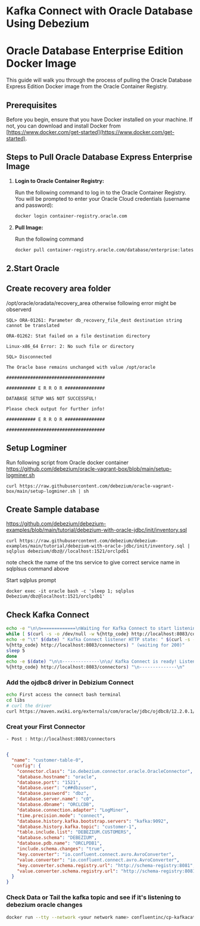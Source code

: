 # Kafka Connect with Oracle Database Using Debezium

# Oracle Database Enterprise Edition Docker Image

This guide will walk you through the process of pulling the Oracle Database Express Edition Docker image from the Oracle
Container Registry.

## Prerequisites

Before you begin, ensure that you have Docker installed on your machine. If not, you can download and install Docker
from [https://www.docker.com/get-started](https://www.docker.com/get-started).

## Steps to Pull Oracle Database Express Enterprise Image

1. **Login to Oracle Container Registry:**

   Run the following command to log in to the Oracle Container Registry. You will be prompted to enter your Oracle Cloud
   credentials (username and password):

   ```bash
   docker login container-registry.oracle.com
   ```
2. **Pull Image:**

   Run the following command
   ```bash
   docker pull container-registry.oracle.com/database/enterprise:latest
   ```

## 2.Start Oracle

## Create recovery area folder

/opt/oracle/oradata/recovery_area
otherwise following error might be observerd

```
SQL> ORA-01261: Parameter db_recovery_file_dest destination string cannot be translated

ORA-01262: Stat failed on a file destination directory

Linux-x86_64 Error: 2: No such file or directory

SQL> Disconnected

The Oracle base remains unchanged with value /opt/oracle

#####################################

########### E R R O R ###############

DATABASE SETUP WAS NOT SUCCESSFUL!

Please check output for further info!

########### E R R O R ###############

#####################################
```

## Setup Logminer

Run following script from Oracle docker container
https://github.com/debezium/oracle-vagrant-box/blob/main/setup-logminer.sh

```
curl https://raw.githubusercontent.com/debezium/oracle-vagrant-box/main/setup-logminer.sh | sh
```

## Create Sample database

https://github.com/debezium/debezium-examples/blob/main/tutorial/debezium-with-oracle-jdbc/init/inventory.sql

```
curl https://raw.githubusercontent.com/debezium/debezium-examples/main/tutorial/debezium-with-oracle-jdbc/init/inventory.sql | sqlplus debezium/dbz@//localhost:1521/orclpdb1
```

note check the name of the tns service to give correct service name in sqlplsus command above

Start sqlplus prompt

```
docker exec -it oracle bash -c 'sleep 1; sqlplus Debezium/dbz@localhost:1521/orclpdb1'
```

## Check Kafka Connect

```bash
echo -e "\n\n=============\nWaiting for Kafka Connect to start listening on localhost ⏳\n=============\n"
while [ $(curl -s -o /dev/null -w %{http_code} http://localhost:8083/connectors) -ne 200 ] ; do
echo -e "\t" $(date) " Kafka Connect listener HTTP state: " $(curl -s -o /dev/null -w
%{http_code} http://localhost:8083/connectors) " (waiting for 200)"
sleep 5
done
echo -e $(date) "\n\n--------------\n\o/ Kafka Connect is ready! Listener HTTP state: " $(curl -s -o /dev/null -w
%{http_code} http://localhost:8083/connectors) "\n--------------\n"
 ```

### Add the ojdbc8 driver in Debizium Connect

```bash
echo First access the connect bash terminal
cd libs
# curl the driver
curl https://maven.xwiki.org/externals/com/oracle/jdbc/ojdbc8/12.2.0.1/ojdbc8-12.2.0.1.jar -o ojdbc8-12.2.0.1.jar
```

### Creat your First Connector

    - Post : http://localhost:8083/connectors

```json

{
  "name": "customer-table-0",
  "config": {
    "connector.class": "io.debezium.connector.oracle.OracleConnector",
    "database.hostname": "oracle",
    "database.port": "1521",
    "database.user": "c##dbzuser",
    "database.password": "dbz",
    "database.server.name": "c0",
    "database.dbname": "ORCLCDB",
    "database.connection.adapter": "LogMiner",
    "time.precision.mode": "connect",
    "database.history.kafka.bootstrap.servers": "kafka:9092",
    "database.history.kafka.topic": "customer-1",
    "table.include.list": "DEBEZIUM.CUSTOMERS",
    "database.schema": "DEBEZIUM",
    "database.pdb.name": "ORCLPDB1",
    "include.schema.changes": "true",
    "key.converter": "io.confluent.connect.avro.AvroConverter",
    "value.converter": "io.confluent.connect.avro.AvroConverter",
    "key.converter.schema.registry.url": "http://schema-registry:8081",
    "value.converter.schema.registry.url": "http://schema-registry:8081"
  }
}
```

### Check Data or Tail the kafka topic and see if it's listening to debezium oracle changes

```bash
docker run --tty --network <your network name> confluentinc/cp-kafkacat kafkacat -b kafka:9092 -C -s key=s -s value=avro -r http:/schema-registry:8081 -t < you topic name>
```